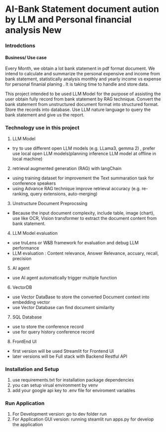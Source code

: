 # AI-Bank Statement document aution by LLM and Personal financial analysis New


### Introdctions
#### Business/ Use case 
Every Month, we obtain a lot bank statement in pdf format document. We intend to calculate and summarize the personal expensive and income from bank statement, statistically analysis monthly and yearly income vs expense for personal finanial planing . It is taking time to handle and store data.

This project intended to be used LLM Model for the purpose of assisting the user obtain fully record from bank statement by RAG technique. Convert the bank statement from unstructured document format into structured format. Store the records into database. Use LLM nature language to query the bank statement and give us the report. 


### Technology use in this project
1. LLM Model 
- try to use different open LLM models (e.g. LLama3, gemma 2) , prefer use local open LLM models(planning inference LLM model at offline in local machine)

2. retrieval augmented generation (RAG) with langChain  
- using training dataset for improvement the Text summaration task for conference speakers
- using Advance RAG technique improve retrieval accuracy (e.g. re-ranking, query extensions, auto-merging)

3. Unstructure Document Preprocssing
- Because the input document complexity, include table, image (chart),  use like OCR, Vision transformer to extract the document content from bank statement. 

4. LLM Model evaluation
- use truLens or W&B framework for evaluation and debug LLM performance
- LLM evaluation : Content relevance, Answer Relevance, accuary, recall, precision 

5. AI agent
- use AI agent automatically trigger multiple function 

6. VectorDB 
- use Vector DataBase to store the converted Document context into embedding vector
- use Vector Database can find document similarity 

7. SQL Database
- use to store the conference record
- use for query history conference record

8. FrontEnd UI
- first version will be used Streamlit for Frontend UI
- later versions will be Full stack with Backend Restful API



### Installation and Setup
1. use requirements.txt for installation package dependencies
2. you can setup virual environment by venv 
3. add your google api key to .env file  for enviroment variables 

### Run Application
1. For Development version:
    go to dev folder run  
2. For Application GUI version: 
    running steamlit run apps.py for develop the application
